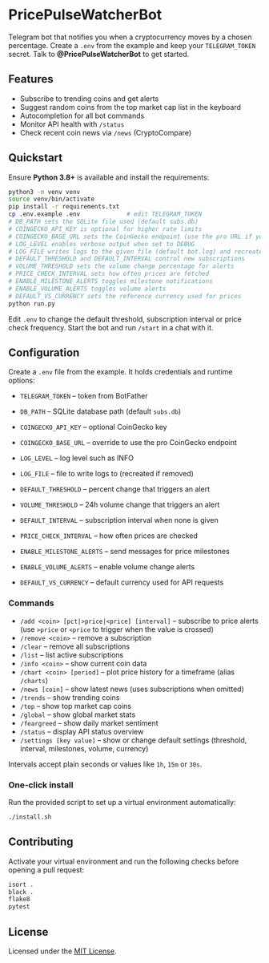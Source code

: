 # PricePulseWatcherBot

Telegram bot that notifies you when a cryptocurrency moves by a chosen
percentage. Create a `.env` from the example and keep your
`TELEGRAM_TOKEN` secret. Talk to **@PricePulseWatcherBot** to get started.

## Features

- Subscribe to trending coins and get alerts
- Suggest random coins from the top market cap list in the keyboard
- Autocompletion for all bot commands
- Monitor API health with `/status`
- Check recent coin news via `/news` (CryptoCompare)

## Quickstart

Ensure **Python 3.8+** is available and install the requirements:

```bash
python3 -m venv venv
source venv/bin/activate
pip install -r requirements.txt
cp .env.example .env             # edit TELEGRAM_TOKEN
# DB_PATH sets the SQLite file used (default subs.db)
# COINGECKO_API_KEY is optional for higher rate limits
# COINGECKO_BASE_URL sets the CoinGecko endpoint (use the pro URL if you have a paid plan)
# LOG_LEVEL enables verbose output when set to DEBUG
# LOG_FILE writes logs to the given file (default bot.log) and recreates it if removed
# DEFAULT_THRESHOLD and DEFAULT_INTERVAL control new subscriptions
# VOLUME_THRESHOLD sets the volume change percentage for alerts
# PRICE_CHECK_INTERVAL sets how often prices are fetched
# ENABLE_MILESTONE_ALERTS toggles milestone notifications
# ENABLE_VOLUME_ALERTS toggles volume alerts
# DEFAULT_VS_CURRENCY sets the reference currency used for prices
python run.py
```

Edit `.env` to change the default threshold, subscription interval or price
check frequency. Start the bot and run `/start` in a chat with it.

## Configuration

Create a `.env` file from the example. It holds credentials and runtime options:

- `TELEGRAM_TOKEN` – token from BotFather
- `DB_PATH` – SQLite database path (default `subs.db`)
- `COINGECKO_API_KEY` – optional CoinGecko key
- `COINGECKO_BASE_URL` – override to use the pro CoinGecko endpoint
- `LOG_LEVEL` – log level such as INFO
- `LOG_FILE` – file to write logs to (recreated if removed)

- `DEFAULT_THRESHOLD` – percent change that triggers an alert
- `VOLUME_THRESHOLD` – 24h volume change that triggers an alert
- `DEFAULT_INTERVAL` – subscription interval when none is given
- `PRICE_CHECK_INTERVAL` – how often prices are checked
- `ENABLE_MILESTONE_ALERTS` – send messages for price milestones
- `ENABLE_VOLUME_ALERTS` – enable volume change alerts
- `DEFAULT_VS_CURRENCY` – default currency used for API requests

### Commands

 - `/add <coin> [pct|>price|<price] [interval]` – subscribe to price alerts
   (use `>price` or `<price` to trigger when the value is crossed)
- `/remove <coin>` – remove a subscription
- `/clear` – remove all subscriptions
- `/list` – list active subscriptions
- `/info <coin>` – show current coin data
 - `/chart <coin> [period]` – plot price history for a timeframe (alias `/charts`)
- `/news [coin]` – show latest news (uses subscriptions when omitted)
- `/trends` – show trending coins
- `/top` – show top market cap coins
- `/global` – show global market stats
- `/feargreed` – show daily market sentiment
- `/status` – display API status overview
- `/settings [key value]` – show or change default settings (threshold,
  interval, milestones, volume, currency)

Intervals accept plain seconds or values like `1h`, `15m` or `30s`.

### One‑click install

Run the provided script to set up a virtual environment automatically:

```bash
./install.sh
```

## Contributing

Activate your virtual environment and run the following checks before opening a pull request:

```bash
isort .
black .
flake8
pytest
```

## License

Licensed under the [MIT License](LICENSE).
